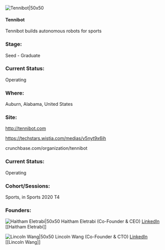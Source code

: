 

![Tennibot|50x50](https://apimg.techstars.com/connect/images/image_files/5f593a4e34a60d4e6e000005/original/TennibotLogo.png)

#### Tennibot
Tennibot builds autonomous robots for sports

### Stage: 
Seed - Graduate 

### Current Status: 
Operating

### Where:
Auburn, Alabama, United States

### Site:
http://tennibot.com

https://techstars.wistia.com/medias/v5nyt9x6ih

crunchbase.com/organization/tennibot

### Current Status: 
Operating

### Cohort/Sessions: 
Sports, in Sports 2020 T4

### Founders: 

![Haitham Eletrabi|50x50](https://apimg.techstars.com/connect/images/image_files/61973a11bffb22072bbbc6a3/original/DSC01908.jpg) Haitham Eletrabi (Co-Founder & CEO) [LinkedIn](https://linkedin.com/in/haitham-eletrabi-37457b55) [[Haitham Eletrabi]]

![Lincoln Wang|50x50](https://apimg.techstars.com/connect/images/image_files/5f1bc889a36c111b22000044/original/IMG_4909.JPG) Lincoln Wang (Co-Founder & CTO) [LinkedIn](https://linkedin.com/in/xianglinw) [[Lincoln Wang]]



